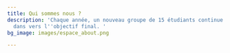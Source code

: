 ```yaml
---
title: Qui sommes nous ?
description: 'Chaque année, un nouveau groupe de 15 étudiants continue de progresser
  dans vers l''objectif final. '
bg_image: images/espace_about.png

---
```

